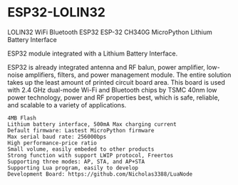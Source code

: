 # ESP32-LOLIN32
LOLIN32 WiFi Bluetooth ESP32 ESP-32 CH340G MicroPython Lithium Battery Interface


ESP32 module integrated with a Lithium Battery Interface.

ESP32 is already integrated antenna and RF balun, power amplifier, low-noise amplifiers, filters, and power management module. The entire solution takes up the least amount of printed circuit board area. This board is used with 2.4 GHz dual-mode Wi-Fi and Bluetooth chips by TSMC 40nm low power technology, power and RF properties best, which is safe, reliable, and scalable to a variety of applications.

    4MB Flash
    Lithium battery interface, 500mA Max charging current
    Default firmware: Lastest MicroPython firmware
    Max serial baud rate: 256000bps
    High performance-price ratio
    Small volume, easily embeded to other products
    Strong function with support LWIP protocol, Freertos
    Supporting three modes: AP, STA, and AP+STA
    Supporting Lua program, easily to develop
    Development Board: https://github.com/Nicholas3388/LuaNode 
